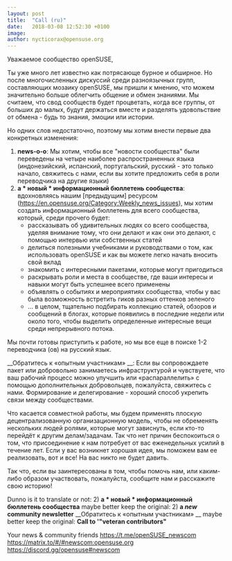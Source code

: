 ```yaml
---
layout: post
title:  "Call (ru)"
date:   2018-03-08 12:52:30 +0100
image:
author: nycticorax@opensuse.org
---
```

Уважаемое сообщество openSUSE,

Ты уже много лет известно как потрясающе бурное и обширное. Но после многочисленных дискуссий среди разноязычных групп, составляющих мозаику openSUSE, мы пришли к мнению, что можем значительно больше облегчить общение и обмен знаниями. Мы считаем, что свод сообществ будет процветать, когда все группы, от больших до малых, будут держаться вместе и разделять удовольствие от обмена - будь то знания, эмоции или истории.

Но одних слов недостаточно, поэтому мы хотим внести первые два конкретных изменения:
1) __news-o-o__: Мы хотим, чтобы все "новости сообщества" были переведены на четыре наиболее распространенных языка (индонезийский, испанский, португальский, русский - это только начало, свяжитесь с нами, если вы хотите предложить себя в роли переводчика на другие языки)
2) __a * новый * информационный бюллетень сообщества__: вдохновляясь нашим [предыдущим] ресурсом (https://en.opensuse.org/Category:Weekly_news_issues), мы хотим создать информационный бюллетень для всего сообщества, который, среди прочего будет:
    * рассказывать об удивительных людях со всего сообщества, уделяя внимание тому, что они делают и как они это делают, с помощью интервью или собственных статей
    * делиться полезными учебниками и руководствами о том, как использовать openSUSE и как вы можете легко начать вносить свой вклад
    * знакомить с интересными пакетами, которые могут пригодиться
    * раскрывать роли и места в сообществе, где ваши интересы и навыки могут быть успешнее всего применены
    * объявлять о событиях и мероприятиях сообщества, чтобы у вас была возможность встретить гиков разных оттенков зеленого
    * ... в целом, тщательно подбирать коллекцию статей, обзоров и сообщений в блогах, которые появились в последние недели или около того, чтобы выделить определенные интересные вещи среди непрерывного потока.
    
Мы почти готовы приступить к работе, но мы все еще в поиске 1-2 переводчика (ов) на русский язык.

__Обратитесь к «опытным участникам» __: Если вы сопровождаете пакет или добровольно занимаетесь инфраструктурой и чувствуете, что ваш рабочий процесс можно улучшить или «распараллелить» с помощью дополнительных добровольцев, пожалуйста, свяжитесь с нами. Формирование и делегирование - хороший способ укрепить связи между сообществами.

Что касается совместной работы, мы будем применять плоскую децентрализованную организационную модель, чтобы не обременять нескольких людей ролями, которые могут зависнуть, если кто-то перейдёт к другим делам/задачам. Так что нет причин беспокоиться о том, что присоединение к нам потребует от вас еженедельных усилий в течение лет. Если у вас возникнет хорошая идея, мы поможем вам ее реализовать, вот и все! На вас никто не будет давить.

Так что, если вы заинтересованы в том, чтобы помочь нам, или каким-либо образом участвовать, пожалуйста, сообщите нам и расскажите свою историю! 


Dunno is it to translate or not:
2) __a * новый * информационный бюллетень сообщества__ 
maybe better keep the original: 2) __a *new* community newsletter__
__Обратитесь к  «опытным участникам» __ 
maybe better keep the original: __Call to '"veteran contributors"__

Your news & community friends
https://t.me/openSUSE_newscom
https://matrix.to/#/#newscom:opensuse.org
https://discord.gg/opensuse#newscom
